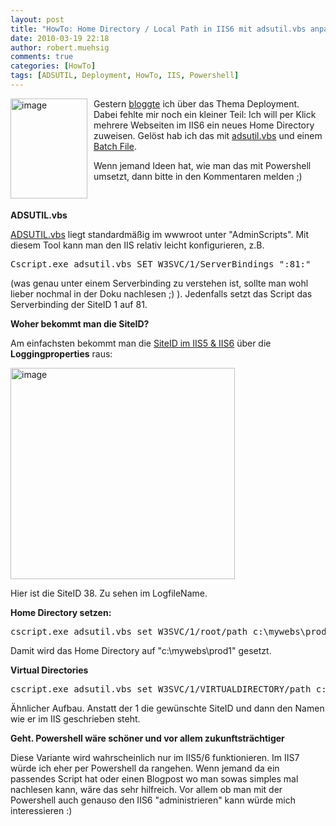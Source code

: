 ```yaml
---
layout: post
title: "HowTo: Home Directory / Local Path in IIS6 mit adsutil.vbs anpassen"
date: 2010-03-19 22:18
author: robert.muehsig
comments: true
categories: [HowTo]
tags: [ADSUTIL, Deployment, HowTo, IIS, Powershell]
---
```

<p><a href="{{BASE_PATH}}/assets/wp-images/image939.png"><img style="border-right: 0px; border-top: 0px; margin: 0px 10px 0px 0px; border-left: 0px; border-bottom: 0px" height="160" alt="image" src="{{BASE_PATH}}/assets/wp-images/image_thumb124.png" width="123" align="left" border="0"></a> Gestern <a href="http://code-inside.de/blog/2010/03/19/howtocode-builddeploymentwtf-oder-auch-automatisierung-mit-msbuild/">bloggte</a> ich über das Thema Deployment. Dabei fehlte mir noch ein kleiner Teil: Ich will per Klick mehrere Webseiten im IIS6 ein neues Home Directory zuweisen. Gelöst hab ich das mit <a href="http://www.microsoft.com/technet/prodtechnol/WindowsServer2003/Library/IIS/d3df4bc9-0954-459a-b5e6-7a8bc462960c.mspx?mfr=true">adsutil.vbs</a> und einem <a href="http://stackoverflow.com/questions/1427320/adsutil-vbs-usage-on-iis6">Batch File</a>.</p> <p>Wenn jemand Ideen hat, wie man das mit Powershell umsetzt, dann bitte in den Kommentaren melden ;)</p> <p>&nbsp;</p><!--more--> <p><strong>ADSUTIL.vbs</strong></p> <p><a href="http://www.microsoft.com/technet/prodtechnol/WindowsServer2003/Library/IIS/d3df4bc9-0954-459a-b5e6-7a8bc462960c.mspx?mfr=true">ADSUTIL.vbs</a> liegt standardmäßig im wwwroot unter "AdminScripts". Mit diesem Tool kann man den IIS relativ leicht konfigurieren, z.B.</p> <p> <div class="wlWriterSmartContent" id="scid:812469c5-0cb0-4c63-8c15-c81123a09de7:a7456bb7-3bc4-4c7e-9b3d-79219097c58b" style="padding-right: 0px; display: inline; padding-left: 0px; float: none; padding-bottom: 0px; margin: 0px; padding-top: 0px"><pre name="code" class="c#">Cscript.exe adsutil.vbs SET W3SVC/1/ServerBindings ":81:"</pre></div></p>
<p>(was genau unter einem Serverbinding zu verstehen ist, sollte man wohl lieber nochmal in der Doku nachlesen ;) ). Jedenfalls setzt das Script das Serverbinding der SiteID 1 auf 81.</p>
<p><strong>Woher bekommt man die SiteID?</strong></p>
<p>Am einfachsten bekommt man die <a href="http://weblogs.asp.net/owscott/archive/2005/07/29/421058.aspx">SiteID im IIS5 &amp; IIS6</a> über die <strong>Loggingproperties</strong> raus:</p>
<p><a href="{{BASE_PATH}}/assets/wp-images/image940.png"><img style="border-right: 0px; border-top: 0px; border-left: 0px; border-bottom: 0px" height="338" alt="image" src="{{BASE_PATH}}/assets/wp-images/image_thumb125.png" width="359" border="0"></a> </p>
<p>Hier ist die SiteID 38. Zu sehen im LogfileName.</p>
<p><strong>Home Directory setzen:</strong></p>
<div class="wlWriterSmartContent" id="scid:812469c5-0cb0-4c63-8c15-c81123a09de7:01396d31-0635-405d-989a-ebfb2a6cf254" style="padding-right: 0px; display: inline; padding-left: 0px; float: none; padding-bottom: 0px; margin: 0px; padding-top: 0px"><pre name="code" class="c#">cscript.exe adsutil.vbs set W3SVC/1/root/path c:\mywebs\prod1</pre></div>
<p>Damit wird das Home Directory auf "c:\mywebs\prod1" gesetzt.</p>
<p><strong>Virtual Directories</strong></p>
<div class="wlWriterSmartContent" id="scid:812469c5-0cb0-4c63-8c15-c81123a09de7:bb659acf-bcd4-4d54-8945-3c30d6a9af9f" style="padding-right: 0px; display: inline; padding-left: 0px; float: none; padding-bottom: 0px; margin: 0px; padding-top: 0px"><pre name="code" class="c#">cscript.exe adsutil.vbs set W3SVC/1/VIRTUALDIRECTORY/path c:\mywebs\prod1</pre></div>
<p>Ähnlicher Aufbau. Anstatt der 1 die gewünschte SiteID und dann den Namen wie er im IIS geschrieben steht.</p>
<p><strong>Geht. Powershell wäre schöner und vor allem zukunftsträchtiger</strong></p>
<p>Diese Variante wird wahrscheinlich nur im IIS5/6 funktionieren. Im IIS7 würde ich eher per Powershell da rangehen. Wenn jemand da ein passendes Script hat oder einen Blogpost wo man sowas simples mal nachlesen kann, wäre das sehr hilfreich. Vor allem ob man mit der Powershell auch genauso den IIS6 "administrieren" kann würde mich interessieren :)</p>
